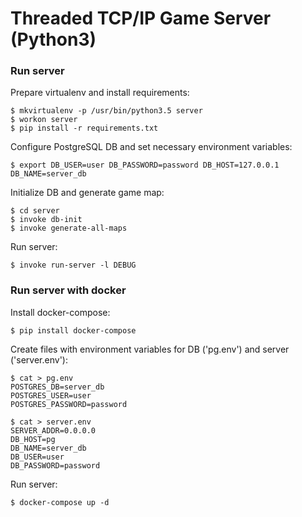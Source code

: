 # Threaded TCP/IP Game Server (Python3)

### Run server

Prepare virtualenv and install requirements:

    $ mkvirtualenv -p /usr/bin/python3.5 server
    $ workon server
    $ pip install -r requirements.txt

Configure PostgreSQL DB and set necessary environment variables:

    $ export DB_USER=user DB_PASSWORD=password DB_HOST=127.0.0.1 DB_NAME=server_db

Initialize DB and generate game map:

    $ cd server
    $ invoke db-init
    $ invoke generate-all-maps

Run server:

    $ invoke run-server -l DEBUG

### Run server with docker

Install docker-compose:

    $ pip install docker-compose

Create files with environment variables for DB ('pg.env') and server ('server.env'):

    $ cat > pg.env
    POSTGRES_DB=server_db
    POSTGRES_USER=user
    POSTGRES_PASSWORD=password
    
    $ cat > server.env
    SERVER_ADDR=0.0.0.0
    DB_HOST=pg
    DB_NAME=server_db
    DB_USER=user
    DB_PASSWORD=password

Run server:

    $ docker-compose up -d
